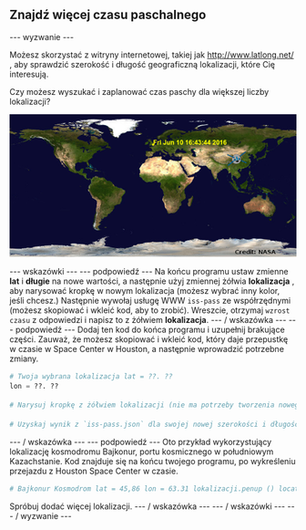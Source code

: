 ## Znajdź więcej czasu paschalnego

\--- wyzwanie \---

Możesz skorzystać z witryny internetowej, takiej jak <a href="http://www.latlong.net/" target="_blank">http://www.latlong.net/</a> , aby sprawdzić szerokość i długość geograficzną lokalizacji, które Cię interesują.

Czy możesz wyszukać i zaplanować czas paschy dla większej liczby lokalizacji?

![zrzut ekranu](images/iss-final.png)

\--- wskazówki \--- \--- podpowiedź \--- Na końcu programu ustaw zmienne **lat** i **długie** na nowe wartości, a następnie użyj zmiennej żółwia **lokalizacja** , aby narysować kropkę w nowym lokalizacja (możesz wybrać inny kolor, jeśli chcesz.) Następnie wywołaj usługę WWW `iss-pass` ze współrzędnymi (możesz skopiować i wkleić kod, aby to zrobić). Wreszcie, otrzymaj `wzrost czasu` z odpowiedzi i napisz to z żółwiem **lokalizacja**. \--- / wskazówka \--- \--- podpowiedź \--- Dodaj ten kod do końca programu i uzupełnij brakujące części. Zauważ, że możesz skopiować i wkleić kod, który daje przepustkę w czasie w Space Center w Houston, a następnie wprowadzić potrzebne zmiany.

```python
# Twoja wybrana lokalizacja lat = ??. ??
lon = ??. ??

# Narysuj kropkę z żółwiem lokalizacji (nie ma potrzeby tworzenia nowego żółwia). Wybierz inny kolor.

# Uzyskaj wynik z `iss-pass.json` dla swojej nowej szerokości i długości geograficznej # Uzyskaj wzrost z wyniku i użyj żółwia lokalizacji, aby zapisać go na mapie
```

\--- / wskazówka \--- \--- podpowiedź \--- Oto przykład wykorzystujący lokalizację kosmodromu Bajkonur, portu kosmicznego w południowym Kazachstanie. Kod znajduje się na końcu twojego programu, po wykreśleniu przejazdu z Houston Space Center w czasie.

```python
# Bajkonur Kosmodrom lat = 45,86 lon = 63.31 lokalizacji.penup () location.color ('pomarańczowa') location.goto (lon, lat) location.dot (5) location.hideturtle () url = 'http: // api. open-notify.org/iss-pass.json?lat= '+ str (lat) +'&lon = '+ str (lon) response = urllib.request.urlopen (url) result = json.loads (response.read ()) #print (result) over = result ['response'][1]['risetime'] location.write (time.ctime (over))
```

Spróbuj dodać więcej lokalizacji. \--- / wskazówka \--- \--- / wskazówki \--- \--- / wyzwanie \---